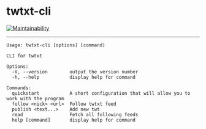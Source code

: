 # twtxt-cli

[![Maintainability](https://api.codeclimate.com/v1/badges/b11888f40b1ce3623fac/maintainability)](https://codeclimate.com/github/batyshkaLenin/twtxt-cli/maintainability) 

---

```
Usage: twtxt-cli [options] [command]

CLI for twtxt

Options:
  -V, --version        output the version number
  -h, --help           display help for command

Commands:
  quickstart           A short configuration that will allow you to work with the program
  follow <nick> <url>  Follow twtxt feed
  publish <text...>    Add new twt
  read                 Fetch all following feeds
  help [command]       display help for command
```
